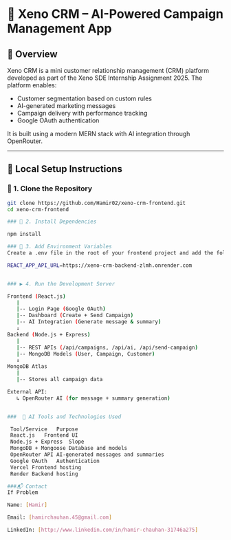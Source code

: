 # 🧠 Xeno CRM – AI-Powered Campaign Management App

## 📌 Overview

Xeno CRM is a mini customer relationship management (CRM) platform developed as part of the Xeno SDE Internship Assignment 2025. The platform enables:

- Customer segmentation based on custom rules
- AI-generated marketing messages
- Campaign delivery with performance tracking
- Google OAuth authentication

It is built using a modern MERN stack with AI integration through OpenRouter.

---

## 🚀 Local Setup Instructions

### 🔧 1. Clone the Repository

```bash
git clone https://github.com/Hamir02/xeno-crm-frontend.git
cd xeno-crm-frontend

### 🔧 2. Install Dependencies

npm install

### 🔐 3. Add Environment Variables
Create a .env file in the root of your frontend project and add the following line:

REACT_APP_API_URL=https://xeno-crm-backend-zlmh.onrender.com


### ▶️ 4. Run the Development Server

Frontend (React.js)
   |
   |-- Login Page (Google OAuth)
   |-- Dashboard (Create + Send Campaign)
   |-- AI Integration (Generate message & summary)
   ↓
Backend (Node.js + Express)
   |
   |-- REST APIs (/api/campaigns, /api/ai, /api/send-campaign)
   |-- MongoDB Models (User, Campaign, Customer)
   ↓
MongoDB Atlas
   |
   |-- Stores all campaign data

External API:
   ↳ OpenRouter AI (for message + summary generation)


###  🤖 AI Tools and Technologies Used

 Tool/Service	Purpose
 React.js	Frontend UI
 Node.js + Express	Slope
 MongoDB + Mongoose	Database and models
 OpenRouter API	AI-generated messages and summaries
 Google OAuth	Authentication
 Vercel	Frontend hosting
 Render	Backend hosting

###📬 Contact
If Problem 

Name: [Hamir]

Email: [hamirchauhan.45@gmail.com]

LinkedIn: [http://www.linkedin.com/in/hamir-chauhan-31746a275]